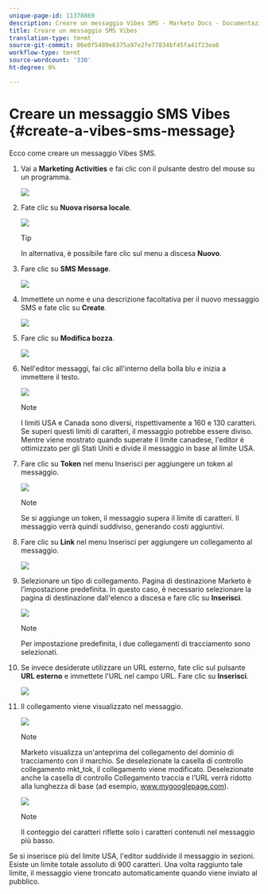 ```yaml
---
unique-page-id: 11378869
description: Creare un messaggio Vibes SMS - Marketo Docs - Documentazione prodotto
title: Creare un messaggio SMS Vibes
translation-type: tm+mt
source-git-commit: 06e0f5489e6375a97e2fe77834bf45fa41f23ea6
workflow-type: tm+mt
source-wordcount: '330'
ht-degree: 0%

---
```



# Creare un messaggio SMS Vibes {#create-a-vibes-sms-message}

Ecco come creare un messaggio Vibes SMS.

1. Vai a **Marketing Activities** e fai clic con il pulsante destro del mouse su un programma.

   ![](assets/mobile-right-click-hand.jpg)

1. Fate clic su **Nuova risorsa locale**.

   ![](assets/new-local-asset-hand.jpg)

   >[!TIP]
   >
   >In alternativa, è possibile fare clic sul menu a discesa **Nuovo**.

1. Fare clic su **SMS Message**.

   ![](assets/new-local-asset-selection-hand.jpg)

1. Immettete un nome e una descrizione facoltativa per il nuovo messaggio SMS e fate clic su **Create**.

   ![](assets/new-sms-message-offer-ends-soon-hands.jpg)

1. Fare clic su **Modifica bozza**.

   ![](assets/edit-draft-hand.jpg)

1. Nell&#39;editor messaggi, fai clic all&#39;interno della bolla blu e inizia a immettere il testo.

   ![](assets/message-text-pencil.jpg)

   >[!NOTE]
   >
   >I limiti USA e Canada sono diversi, rispettivamente a 160 e 130 caratteri. Se superi questi limiti di caratteri, il messaggio potrebbe essere diviso. Mentre viene mostrato quando superate il limite canadese, l&#39;editor è ottimizzato per gli Stati Uniti e divide il messaggio in base al limite USA.

1. Fare clic su **Token** nel menu Inserisci per aggiungere un token al messaggio.

   ![](assets/add-token-real-hand.jpg)

   >[!NOTE]
   >
   >Se si aggiunge un token, il messaggio supera il limite di caratteri. Il messaggio verrà quindi suddiviso, generando costi aggiuntivi.

1. Fare clic su **Link** nel menu Inserisci per aggiungere un collegamento al messaggio.

   ![](assets/full-message-link-hand.jpg)

1. Selezionare un tipo di collegamento. Pagina di destinazione Marketo è l’impostazione predefinita. In questo caso, è necessario selezionare la pagina di destinazione dall&#39;elenco a discesa e fare clic su **Inserisci**.

   ![](assets/insert-link-real-hands.jpg)

   >[!NOTE]
   >
   >Per impostazione predefinita, i due collegamenti di tracciamento sono selezionati.

1. Se invece desiderate utilizzare un URL esterno, fate clic sul pulsante **URL esterno** e immettete l&#39;URL nel campo URL. Fare clic su **Inserisci**.

   ![](assets/insert-link-url-hands.jpg)

1. Il collegamento viene visualizzato nel messaggio.

   ![](assets/link-added.jpg)

   >[!NOTE]
   >
   >Marketo visualizza un&#39;anteprima del collegamento del dominio di tracciamento con il marchio. Se deselezionate la casella di controllo collegamento mkt_tok, il collegamento viene modificato. Deselezionate anche la casella di controllo Collegamento traccia e l’URL verrà ridotto alla lunghezza di base (ad esempio, www.mygooglepage.com).

   ![](assets/image2016-7-27-16-3a20-3a16.png)

   >[!NOTE]
   >
   >Il conteggio dei caratteri riflette solo i caratteri contenuti nel messaggio più basso.

Se si inserisce più del limite USA, l&#39;editor suddivide il messaggio in sezioni. Esiste un limite totale assoluto di 900 caratteri. Una volta raggiunto tale limite, il messaggio viene troncato automaticamente quando viene inviato al pubblico.
